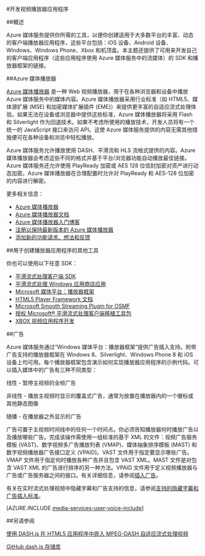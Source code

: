 <properties 
	pageTitle="开发视频播放器应用程序" 
	description="本主题提供了可用来开发自己的客户端应用程序（这些应用程序使用媒体服务中的流媒体）的播放器框架和插件的链接。" 
	authors="Juliako" 
	manager="dwrede" 
	editor="" 
	services="media-services" 
	documentationCenter=""/>

<tags
	ms.service="media-services"
	ms.date="11/02/2015"
	wacn.date="12/31/2015"/>


#开发视频播放器应用程序

##概述

Azure 媒体服务提供你所需的工具，以便你创建适用于大多数平台的丰富、动态的客户端播放器应用程序，这些平台包括：iOS 设备、Android 设备、Windows、Windows Phone、Xbox 和机顶盒。本主题还提供了可用来开发自己的客户端应用程序（这些应用程序使用 Azure 媒体服务中的流媒体）的 SDK 和播放器框架的链接。


##Azure 媒体播放器

[Azure 媒体播放器](/documentation/services/media-services/) 是一种 Web 视频播放器，用于在各种浏览器和设备中播放 Azure 媒体服务中的媒体内容。Azure 媒体播放器采用行业标准（如 HTML5、媒体源扩展 (MSE) 和加密媒体扩展插件 (EME)）来提供更丰富的自适应流式处理体验。如果无法在设备或浏览器中提供这些标准，Azure 媒体播放器将采用 Flash 和 Silverlight 作为回退技术。如果不考虑所使用的播放技术，开发人员将有一个统一的 JavaScript 接口来访问 API。这使 Azure 媒体服务提供的内容无需其他措施便可在各种设备和浏览中轻松播放。

Azure 媒体服务允许播放使用 DASH、平滑流和 HLS 流格式提供的内容。Azure 媒体播放器会考虑这些不同的格式并基于平台/浏览器功能自动播放最佳链接。Azure 媒体服务还允许使用 PlayReady 加密或 AES 128 位信封加密对资产进行动态加密。Azure 媒体播放器在合理配置时允许对 PlayReady 和 AES-128 位加密的内容进行解密。

更多相关信息：

- [Azure 媒体播放器](/documentation/services/media-services/)
- [Azure 媒体播放器文档](http://amp.azure.net/libs/amp/latest/docs/) 
- [Azure 媒体播放器入门博客](http://azure.microsoft.com/blog/2015/04/15/announcing-azure-media-player)
- [注册以保持最新版本的 Azure 媒体播放器](http://amp.azure.net/signup/)
- [添加新的功能请求、想法和反馈](/product-feedback/) 


##用于创建播放器应用程序的其他工具
<a name="other-tools-for-creating-player-applications"></a>

你也可以使用以下任意 SDK：

- [平滑流式处理客户端 SDK](http://www.iis.net/downloads/microsoft/smooth-streaming) 
- [平滑流式处理 Windows 应用商店应用](/documentation/articles/media-services-build-smooth-streaming-apps)
- [Microsoft 媒体平台：播放器框架](http://playerframework.codeplex.com/) 
- [HTML5 Player Framework 文档](http://playerframework.codeplex.com/wikipage?title=HTML5%20Player&referringTitle=Documentation) 
- [Microsoft Smooth Streaming Plugin for OSMF](https://www.microsoft.com/download/details.aspx?id=36057) 
- [授权 Microsoft® 平滑流式处理客户端移植工具包](/documentation/articles/media-services-sspk) 
- [XBOX 视频应用程序开发](http://xbox.create.msdn.com/) 
 

##广告

Azure 媒体服务通过“Windows 媒体平台：播放器框架”提供广告插入支持。附带广告支持的播放器框架在 Windows 8、Silverlight、Windows Phone 8 和 iOS 设备上均可用。每个播放器框架包含演示如何实现播放器应用程序的示例代码。可以插入媒体中的广告有三种不同类型：

线性 - 暂停主视频的全帧广告

非线性 - 播放主视频时显示的覆盖式广告，通常为放置在播放器内的一个徽标或其他静态图像

随播 - 在播放器之外显示的广告

广告可置于主视频时间线中的任何一个时间点。你必须告知播放器何时播放广告以及播放哪些广告。完成该操作需使用一组标准的基于 XML 的文件：视频广告服务模板 (VAST)、数字视频多广告播放列表 (VMAP)、媒体抽象排序模板 (MAST) 和数字视频播放器广告接口定义 (VPAID)。VAST 文件用于指定要显示哪些广告。VMAP 文件用于指定何时播放各种广告并且包含 VAST XML。MAST 文件是对包含 VAST XML 的广告进行排序的另一种方法。VPAID 文件用于定义视频播放器与广告或广告服务器之间的接口。有关详细信息，请参阅[插入广告](/documentation/articles/media-services-inserting-ads-on-client-side)。

有关在实时流式处理视频中隐藏字幕和广告支持的信息，请参阅[支持的隐藏字幕和广告插入标准](/documentation/articles/media-services-manage-channels-overview#closed-captioning-and-ad-insertion)。


[AZURE.INCLUDE [media-services-user-voice-include](../includes/media-services-user-voice-include.md)]

##另请参阅

[使用 DASH.js 在 HTML5 应用程序中嵌入 MPEG-DASH 自适应流式处理视频](/documentation/articles/media-services-embed-mpeg-dash-in-html5)

[GitHub dash.js 存储库](https://github.com/Dash-Industry-Forum/dash.js)
 

<!---HONumber=Mooncake_1221_2015-->